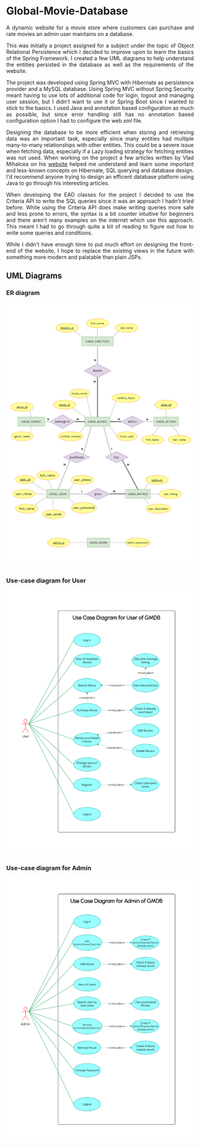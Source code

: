 # Global-Movie-Database

<p align="justify">A dynamic website for a movie store where customers can purchase and rate movies an admin user maintains on a database.</p> 

<p align="justify">This was initially a project assigned for a subject under the topic of Object Relational Persistence which I decided to improve upon to learn the basics of the Spring Framework. I created a few UML diagrams to help understand the entities persisted in the database as well as the requirements of the website.</p>

<p align="justify">The project was developed using Spring MVC with Hibernate as persistence provider and a MySQL database. Using Spring MVC without Spring Security meant having 
to use lots of additional code for login, logout and managing user session, but I didn't want to use it or Spring Boot since I wanted to stick to the basics. I used Java and annotation based configuration as much as possible, but since error handling still has no annotation based configuration option I had to configure the web.xml file.</p>

<p align="justify">Designing the database to be more efficient when storing and retrieving data was an important task, especially since many entities had multiple many-to-many 
relationships with other entities. This could be a severe issue when fetching data, especially if a Lazy loading strategy for fetching entities was not used. When working on the project a few articles written by Vlad Mihalcea on his <a href="https://vladmihalcea.com/hibernate-multiplebagfetchexception/">website</a> helped me understand and learn some important and less-known concepts on Hibernate, SQL querying and database design. I'd recommend anyone trying to design an efficent database platform using Java to go through his interesting articles.</p>

<p align="justify">When developing the EAO classes for the project I decided to use the Criteria API to write the SQL queries since it was an approach I hadn't tried before. While
using the Criteria API does make writing queries more safe and less prone to errors, the syntax is a bit counter intuitive for beginners and there aren't many examples on the 
internet which use this approach. This meant I had to go through quite a bit of reading to figure out how to write some queries and conditions.</p>

<p align="justify">While I didn't have enough time to put much effort on designing the front-end of the website, I hope to replace the existing views in the future with something 
more modern and palatable than plain JSPs.</p>

## UML Diagrams

### ER diagram
<img src="https://github.com/asitha-navaratne/Global-Movie-Database/blob/main/GlobalMovieDatabase/UML/gmdb-er.drawio.png" alt="ER diagram" width="500" />

### Use-case diagram for User
<img src="https://github.com/asitha-navaratne/Global-Movie-Database/blob/main/GlobalMovieDatabase/UML/gmdb-user-ucd.png" alt="Use-case diagram for User" width="500" />

### Use-case diagram for Admin
<img src="https://github.com/asitha-navaratne/Global-Movie-Database/blob/main/GlobalMovieDatabase/UML/gmdb-admin-ucd.png" alt="Use-case diagram for Admin" width="500" />
